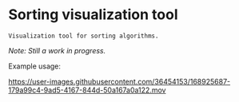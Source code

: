 # Sorting visualization tool

    Visualization tool for sorting algorithms.

_Note: Still a work in progress._

Example usage:

https://user-images.githubusercontent.com/36454153/168925687-179a99c4-9ad5-4167-844d-50a167a0a122.mov

